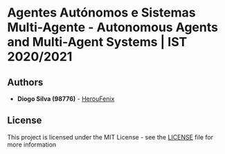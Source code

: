 # Agentes Autónomos e Sistemas Multi-Agente - Autonomous Agents and Multi-Agent Systems | IST 2020/2021

## Authors

-   **Diogo Silva (98776)** - [HerouFenix](https://github.com/HerouFenix)

## License

This project is licensed under the MIT License - see the [LICENSE](https://github.com/heroufenix/aasma/blob/master/LICENSE) file for more information
